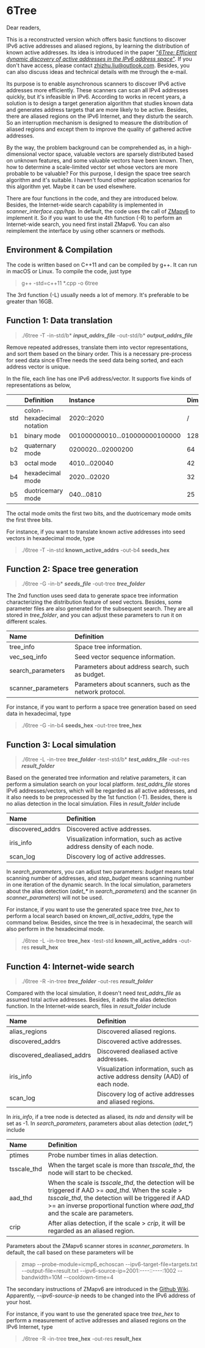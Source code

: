 6Tree
=====

Dear readers,

This is a reconstructed version which offers basic functions to discover IPv6 active addresses and aliased regions, by learning the distribution of known active addresses. Its idea is introduced in the paper ["*6Tree: Efficient dynamic discovery of active addresses in the IPv6 address space*"](https://www.sciencedirect.com/science/article/abs/pii/S1389128618312003). If you don't have access, please contact zhizhu.liu@outlook.com. Besides, you can also discuss ideas and technical details with me through the e-mail.

Its purpose is to enable asynchronous scanners to discover IPv6 active addresses more efficiently. These scanners can scan all IPv4 addresses quickly, but it's infeasible in IPv6. According to works in recent years, a solution is to design a target generation algorithm that studies known data and generates address targets that are more likely to be active. Besides, there are aliased regions on the IPv6 Internet, and they disturb the search. So an interruption mechanism is designed to measure the distribution of aliased regions and except them to improve the quality of gathered active addresses. 

By the way, the problem background can be comprehended as, in a high-dimensional vector space, valuable vectors are sparsely distributed based on unknown features, and some valuable vectors have been known. Then, how to determine a scale-limited vector set whose vectors are more probable to be valuable? For this purpose, I design the space tree search algorithm and it's suitable. I haven't found other application scenarios for this algorithm yet. Maybe it can be used elsewhere.

There are four functions in the code, and they are introduced below. Besides, the Internet-wide search capability is implemented in *scanner_interface.cpp/hpp*. In default, the code uses the call of  [ZMapv6](https://github.com/tumi8/zmap) to implement it. So if you want to use the 4th function (-R) to perform an Internet-wide search, you need first install ZMapv6. You can also reimplement the interface by using other scanners or methods. 

Environment & Compilation
-------------------------

The code is written based on C++11 and can be compiled by g++. It can run in macOS or Linux. To compile the code, just type

> g++ -std=c++11 *.cpp -o 6tree

The 3rd function (-L) usually needs a lot of memory. It's preferable to be greater than 16GB.

Function 1: Data translation
----------------------------

> ./6tree -T -in-std/b* ***input_addrs_file*** -out-std/b* ***output_addrs_file***

Remove repeated addresses, translate them into vector representations, and sort them based on the binary order. This is a necessary pre-process for seed data since 6Tree needs the seed data being sorted, and each address vector is unique.

In the file, each line has one IPv6 address/vector. It supports five kinds of representations as below,

&nbsp; | Definition | Instance | Dimensionality
:-: | :- | :- | :-
std | colon-hexadecimal notation | 2020::2020 | /
b1 | binary mode | 001000000010...010000000100000 | 128
b2 | quaternary mode | 0200020...02000200 | 64
b3 | octal mode | 4010...020040 | 42
b4 | hexadecimal mode | 2020...02020 | 32
b5 | duotricemary mode | 040...0810 | 25

The octal mode omits the first two bits, and the duotricemary mode omits the first three bits.

For instance, if you want to translate known active addresses into seed vectors in hexadecimal mode, type

> ./6tree -T -in-std **known_active_addrs** -out-b4 **seeds_hex**

Function 2: Space tree generation
---------------------------------

> ./6tree -G -in-b* ***seeds_file*** -out-tree ***tree_folder***

The 2nd function uses seed data to generate space tree information characterizing the distribution feature of seed vectors. Besides, some parameter files are also generated for the subsequent search. They are all stored in *tree_folder*, and you can adjust these parameters to run it on different scales.

Name | Definition
:- | :-
tree_info | Space tree information.
vec_seq_info | Seed vector sequence information.
search_parameters | Parameters about address search, such as budget.
scanner_parameters | Parameters about scanners, such as the network protocol.

For instance, if you want to perform a space tree generation based on seed data in hexadecimal, type

> ./6tree -G -in-b4 **seeds_hex** -out-tree **tree_hex** 

Function 3: Local simulation
----------------------------

> ./6tree -L -in-tree ***tree_folder*** -test-std/b* ***test_addrs_file*** -out-res ***result_folder***

Based on the generated tree information and relative parameters, it can perform a simulation search on your local platform. *test_addrs_file* stores IPv6 addresses/vectors, which will be regarded as all active addresses, and it also needs to be preprocessed by the 1st function (-T). Besides, there is no alias detection in the local simulation. Files in *result_folder* include

Name | Definition
:- | :-
discovered_addrs | Discovered active addresses.
iris_info | Visualization information, such as active address density of each node.
scan_log | Discovery log of active addresses.

In *search_parameters*, you can adjust two parameters: *budget* means total scanning number of addresses, and *step_budget* means scanning number in one iteration of the dynamic search. In the local simulation, parameters about the alias detection (*adet_\** in *search_parameters*) and the scanner (in *scanner_parameters*) will not be used.

For instance, if you want to use the generated space tree *tree_hex* to perform a local search based on *known_all_active_addrs*, type the command below. Besides, since the tree is in hexadecimal, the search will also perform in the hexadecimal mode. 

> ./6tree -L -in-tree **tree_hex** -test-std **known_all_active_addrs** -out-res **result_hex**

Function 4: Internet-wide search
--------------------------------

> ./6tree -R -in-tree ***tree_folder*** -out-res ***result_folder***

Compared with the local simulation, it doesn't need *test_addrs_file* as assumed total active addresses. Besides, it adds the alias detection function. In the Internet-wide search, files in *result_folder* include

Name | Definition
:- | :-
alias_regions | Discovered aliased regions.
discovered_addrs | Discovered active addresses.
discovered_dealiased_addrs | Discovered dealiased active addresses.
iris_info | Visualization information, such as active address density (AAD) of each node.
scan_log | Discovery log of active addresses and aliased regions.

In *iris_info*, if a tree node is detected as aliased, its *nda* and *density* will be set as -1. In *search_parameters*, parameters about alias detection (*adet_\**) include

Name | Definition
:- | :-
ptimes | Probe number times in alias detection.
tsscale_thd | When the target scale is more than *tsscale_thd*, the node will start to be checked.
aad_thd | When the scale is *tsscale_thd*, the detection will be triggered if AAD >= *aad_thd*. When the scale > *tsscale_thd*, the detection will be triggered if AAD >= an inverse proportional function where *aad_thd* and the scale are parameters. 
crip | After alias detection, if the scale > *crip*, it will be regarded as an aliased region.

Parameters about the ZMapv6 scanner stores in *scanner_parameters*. In default, the call based on these parameters will be

> zmap --probe-module=icmp6_echoscan --ipv6-target-file=targets.txt --output-file=result.txt --ipv6-source-ip=2001:----::----:1002 --bandwidth=10M --cooldown-time=4

The secondary instructions of ZMapv6 are introduced in the [Github Wiki](https://github.com/zmap/zmap/wiki). Apparently, *--ipv6-source-ip* needs to be changed into the IPv6 address of your host.

For instance, if you want to use the generated space tree *tree_hex* to perform a measurement of active addresses and aliased regions on the IPv6 Internet, type

> ./6tree -R -in-tree **tree_hex** -out-res **result_hex**
